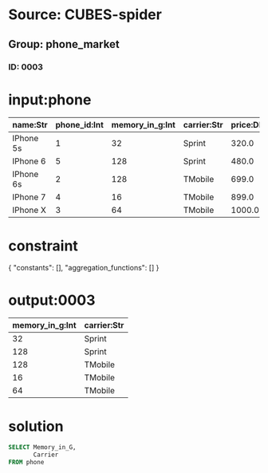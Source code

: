 # Source: CUBES-spider
## Group: phone_market
### ID: 0003

# input:phone

| name:Str | phone_id:Int | memory_in_g:Int | carrier:Str | price:Dbl |
|---|---|---|---|---|
| IPhone 5s | 1 | 32 | Sprint | 320.0 |
| IPhone 6 | 5 | 128 | Sprint | 480.0 |
| IPhone 6s | 2 | 128 | TMobile | 699.0 |
| IPhone 7 | 4 | 16 | TMobile | 899.0 |
| IPhone X | 3 | 64 | TMobile | 1000.0 |

# constraint

{
  "constants": [],
  "aggregation_functions": []
}

# output:0003

| memory_in_g:Int | carrier:Str |
|---|---|
| 32 | Sprint |
| 128 | Sprint |
| 128 | TMobile |
| 16 | TMobile |
| 64 | TMobile |

# solution

```sql
SELECT Memory_in_G,
       Carrier
FROM phone
```
